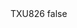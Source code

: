 <?xml version="1.0" encoding="UTF-8"?>
<CustomMetadata xmlns="http://soap.sforce.com/2006/04/metadata">
    <label>TXU826</label>
    <protected>false</protected>
</CustomMetadata>

